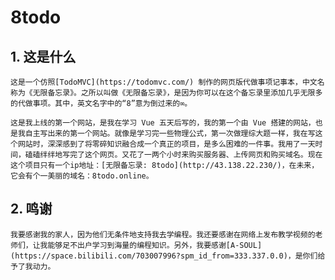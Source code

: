 # 8todo

## 1. 这是什么

    这是一个仿照[TodoMVC](https://todomvc.com/) 制作的网页版代做事项记事本，中文名称为《无限备忘录》。之所以叫做《无限备忘录》，是因为你可以在这个备忘录里添加几乎无限多的代做事项。其中，英文名字中的“8”意为倒过来的∞。

    这是我上线的第一个网站，是我在学习 Vue 五天后写的，我的第一个由 Vue 搭建的网站，也是我自主写出来的第一个网站。就像是学习完一些物理公式，第一次做理综大题一样，我在写这个网站时，深深感到了将零碎知识融合成一个真正的项目，是多么困难的一件事。我用了一天时间，磕磕绊绊地写完了这个网页。又花了一两个小时来购买服务器、上传网页和购买域名。现在这个项目只有一个ip地址：[无限备忘录: 8todo](http://43.138.22.230/)，在未来，它会有个一美丽的域名：8todo.online。

## 2. 鸣谢

    我要感谢我的家人，因为他们无条件地支持我去学编程。我还要感谢在网络上发布教学视频的老师们，让我能够足不出户学习到海量的编程知识。另外，我要感谢[A-SOUL](https://space.bilibili.com/703007996?spm_id_from=333.337.0.0)，是你们给予了我动力。
